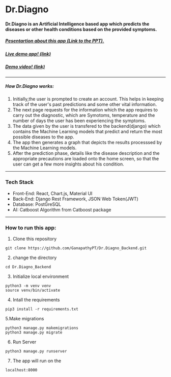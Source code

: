 # Dr.Diagno
#### Dr.Diagno is an Artificial Intelligence based app which predicts the diseases or other health conditions based on the provided symptoms.

##### [Pesentartion about this app (Link to the PPT).](https://docs.google.com/presentation/d/1stXATFaBDL85zV4q5UVasmyiyTkJOv-LszQV9CKdIP8/edit?usp=sharing)
##### [Live demo app! (link)](https://dr-diagno.vercel.app/)
##### [Demo video! (link)](https://www.youtube.com/watch?v=sPlcFLZ2Hq8)

---
##### How Dr.Diagno works:
1. Initially,the user is prompted to create an account. This helps in keeping track of the user's past predictions and some other vital information.
2. The next page requests for the information which the app requires to carry out the diagnostic, which are Symotoms, temperature and the number of days the user has been experiencing the symptoms.
3. The data given by the user is transfered to the backend(django) which contains the Machine Learning models that predict and return the most possible diseases to the app.
4. The app then generates a graph that depicts the results processsed by the Machine Learning models.
5. After the prediction phase, details like the disease description and the appropriate precautions are loaded onto the home screen, so that the user can get a few more insights about his condition.

---

### Tech Stack
* Front-End: React, Chart.js, Material UI
* Back-End: Django Rest Framework, JSON Web Token(JWT)
* Database: PostGreSQL
* AI: Catboost Algorithm from Catboost package

---
### How to run this app:
1. Clone this repository
```
git clone https://github.com/GanapathyPT/Dr.Diagno_Backend.git
```
2. change the directory
```
cd Dr.Diagno_Backend
```
3. Initialize local environment
```
python3 -m venv venv
source venv/bin/activate
```
4. Intall the requirements
```
pip3 install -r requirements.txt
```
5.Make migrations 
```
python3 manage.py makemigrations
python3 manage.py migrate
```
6. Run Server
```
python3 manage.py runserver
```
7. The app will run on the 
```
localhost:8000
```
